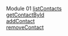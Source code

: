 Module 01
[listContacts](./images/module-01/listContacts.jpg)<br/>
[getContactById](./images/module-01/getContactById.jpg)<br/>
[addContact](./images/module-01/addContact.jpg)<br/>
[removeContact](./images/module-01/removeContact.jpg)
